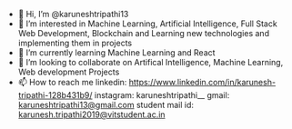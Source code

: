 - 👋 Hi, I’m @karuneshtripathi13
- 👀 I’m interested in Machine Learning, Artificial Intelligence, Full Stack Web Development, Blockchain and Learning new technologies and implementing them in projects
- 🌱 I’m currently learning Machine Learning and React
- 💞️ I’m looking to collaborate on Artifical Intelligence, Machine Learning, Web development Projects 
- 📫 How to reach me linkedin: https://www.linkedin.com/in/karunesh-tripathi-128b431b9/
                      instagram: karuneshtripathi__
                      gmail: karuneshtripathi13@gmail.com
                      student mail id: karunesh.tripathi2019@vitstudent.ac.in

<!---
karuneshtripathi13/karuneshtripathi13 is a ✨ special ✨ repository because its `README.md` (this file) appears on your GitHub profile.
You can click the Preview link to take a look at your changes.
--->
